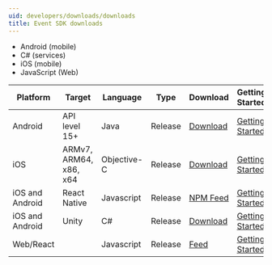 ```yaml
---
uid: developers/downloads/downloads
title: Event SDK downloads
---
```


* Android (mobile)
* C# (services)
* iOS (mobile)
* JavaScript (Web) 

<table>
<thead>
<tr>
<th>Platform</th>
<th>Target</th>
<th>Language</th>
<th>Type</th>
<th>Download</th>
<th>Getting Started</th>
</tr>
</thead>
<tbody>
<tr>
<td>Android</td>
<td>API level 15+</td>
<td>Java</td>
<td>Release</td>
<td><a href="https://github.com/Microsoft/AppCenter-SDK-Android/releases/tag/1.10.0">Download</a></td>
<td><a href="android-getting_started.html">Getting Started</a></td>
</tr>
<tr>
<td>iOS</td>
<td>ARMv7, ARM64, x86, x64</td>
<td>Objective-C</td>
<td>Release</td>
<td><a href="https://github.com/Microsoft/AppCenter-SDK-Apple/releases/download/1.11.0/AppCenter-SDK-Apple-1.11.0.zip">Download</a></td>
<td><a href="ios-getting_started.html">Getting Started</a></td>
</tr>
<tr>
<td>iOS and Android</td>
<td>React Native</td>
<td>Javascript</td>
<td>Release</td>
<td><a href="https://www.npmjs.com/package/appcenter">NPM Feed</a></td>
<td><a href="react-native-getting_started.html">Getting Started</a></td>
</tr>
<tr>
<td>iOS and Android</td>
<td>Unity</td>
<td>C#</td>
<td>Release</td>
<td><a href="https://github.com/Microsoft/AppCenter-SDK-Unity/releases">Download</a></td>
<td><a href="getting-started/unity-getting_started.html">Getting Started</a></td>
</tr>
<tr>
<td>Web/React</td>
<td></td>
<td>Javascript</td>
<td>Release</td>
<td><a href="getting-started/javascript1ds-feeds.html">Feed</a></td>
<td><a href="getting-started/javascript-getting_started.html">Getting Started</a></td>
</tr>
</tbody>
</table>


